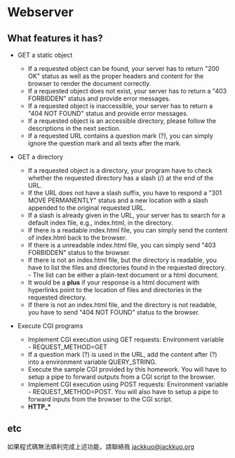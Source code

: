 # Webserver

## What features it has?

- GET a static object
    - If a requested object can be found, your server has to return "200 OK" status as well as the proper headers and content for the browser to render the document correctly.
    - If a requested object does not exist, your server has to return a "403 FORBIDDEN" status and provide error messages.
    - If a requested object is inaccessible, your server has to return a "404 NOT FOUND" status and provide error messages.
    - If a requested object is an accessible directory, please follow the descriptions in the next section.
    - If a requested URL contains a question mark (?), you can simply ignore the question mark and all texts after the mark.

- GET a directory
    - If a requested object is a directory, your program have to check whether the requested directory has a slash (/) at the end of the URL.
    - If the URL does not have a slash suffix, you have to respond a "301 MOVE PERMANENTLY" status and a new location with a slash appended to the original requested URL.
    - If a slash is already given in the URL, your server has to search for a default index file, e.g., index.html, in the directory.
    - If there is a readable index.html file, you can simply send the content of index.html back to the browser.
    - If there is a unreadable index.html file, you can simply send "403 FORBIDDEN" status to the browser.
    - If there is not an index.html file, but the directory is readable, you have to list the files and directories found in the requested directory. - The list can be either a plain-text document or a html document.
    - It would be a **plus** if your response is a html document with hyperlinks point to the location of files and directories in the requested directory.
    - If there is not an index.html file, and the directory is not readable, you have to send "404 NOT FOUND" status to the browser.

- Execute CGI programs
    - Implement CGI execution using GET requests: Environment variable - REQUEST_METHOD=GET
    - If a question mark (?) is used in the URL, add the content after (?) into a environment variable QUERY_STRING.
    - Execute the sample CGI provided by this homework. You will have to setup a pipe to forward outputs from a CGI script to the browser.
    - Implement CGI execution using POST requests: Environment variable - REQUEST_METHOD=POST. You will also have to setup a pipe to forward inputs from the browser to the CGI script.
    - **HTTP_\***

## etc

如果程式碼無法順利完成上述功能，請聯絡我 jackkuo@jackkuo.org
